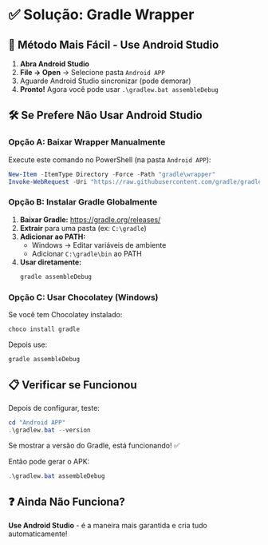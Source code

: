 # ✅ Solução: Gradle Wrapper

## 🎯 Método Mais Fácil - Use Android Studio

1. **Abra Android Studio**
2. **File → Open** → Selecione pasta `Android APP`
3. Aguarde Android Studio sincronizar (pode demorar)
4. **Pronto!** Agora você pode usar `.\gradlew.bat assembleDebug`

## 🛠️ Se Prefere Não Usar Android Studio

### Opção A: Baixar Wrapper Manualmente

Execute este comando no PowerShell (na pasta `Android APP`):

```powershell
New-Item -ItemType Directory -Force -Path "gradle\wrapper"
Invoke-WebRequest -Uri "https://raw.githubusercontent.com/gradle/gradle/v8.2.0/gradle/wrapper/gradle-wrapper.jar" -OutFile "gradle\wrapper\gradle-wrapper.jar"
```

### Opção B: Instalar Gradle Globalmente

1. **Baixar Gradle:** https://gradle.org/releases/
2. **Extrair** para uma pasta (ex: `C:\gradle`)
3. **Adicionar ao PATH:**
   - Windows → Editar variáveis de ambiente
   - Adicionar `C:\gradle\bin` ao PATH
4. **Usar diretamente:**
   ```powershell
   gradle assembleDebug
   ```

### Opção C: Usar Chocolatey (Windows)

Se você tem Chocolatey instalado:

```powershell
choco install gradle
```

Depois use:
```powershell
gradle assembleDebug
```

## 📋 Verificar se Funcionou

Depois de configurar, teste:

```powershell
cd "Android APP"
.\gradlew.bat --version
```

Se mostrar a versão do Gradle, está funcionando! ✅

Então pode gerar o APK:

```powershell
.\gradlew.bat assembleDebug
```

## ❓ Ainda Não Funciona?

**Use Android Studio** - é a maneira mais garantida e cria tudo automaticamente!



